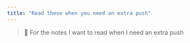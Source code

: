 ```yaml
---
title: "Read these when you need an extra push"
---
```


> 💖 For the notes I want to read when I need an extra push
